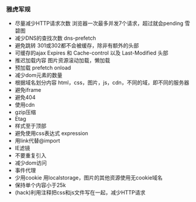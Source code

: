 ### 雅虎军规
- 尽量减少HTTP请求次数
浏览器一次最多并发7个请求，超过就会pending
雪碧图
- 减少DNS的查找次数
dns-prefetch
- 避免跳转
301或302都不会被缓存，除非有额外的头部
- 可缓存的ajax
Expires 和 Cache-control 以及 Last-Modified 头部
- 推迟加载内容
图片资源滚动加载，懒加载
- 预加载
prefetch onload
- 减少dom元素的数量
- 根据域名划分内容
html，css，图片，js，cdn，不同的域，即不同的服务器
- 避免iframe
- 避免404
- 使用cdn
- gzip压缩
- Etag
- 样式至于顶部
- 避免使用css表达式
expression
- 用link代替@import
- IE滤镜
- 不要重复引入
- 减少dom访问
- 事件代理
- 少用cookie
用localstorage，图片的其他资源使用无cookie域名
- 保持单个内容小于25k
- (hack)利用注释把css和js文件写在一起，减少HTTP请求